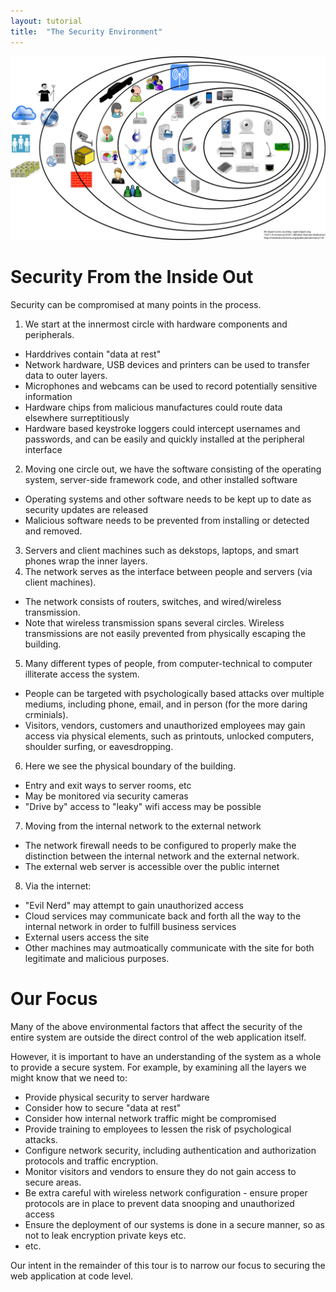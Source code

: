 ```yaml
---
layout: tutorial
title:  "The Security Environment"
---
```


[![Security Environment](../images/SecurityEnvironment.svg)](../images/SecurityEnvironment.svg)

# Security From the Inside Out

Security can be compromised at many points in the process.

1. We start at the innermost circle with hardware components and peripherals.
  * Harddrives contain "data at rest"
  * Network hardware, USB devices and printers can be used to transfer data to outer layers.
  * Microphones and webcams can be used to record potentially sensitive information
  * Hardware chips from malicious manufactures could route data elsewhere surreptitiously
  * Hardware based keystroke loggers could intercept usernames and passwords, and can be easily and quickly installed at the peripheral interface
2. Moving one circle out, we have the software consisting of the operating system, server-side framework code, and other installed software
  * Operating systems and other software needs to be kept up to date as security updates are released
  * Malicious software needs to be prevented from installing or detected and removed.
3. Servers and client machines such as dekstops, laptops, and smart phones wrap the inner layers.
4. The network serves as the interface between people and servers (via client machines).
  * The network consists of routers, switches, and wired/wireless transmission.
  * Note that wireless transmission spans several circles.  Wireless transmissions are not easily prevented from physically escaping the building.
5. Many different types of people, from computer-technical to computer illiterate access the system.
  * People can be targeted with psychologically based attacks over multiple mediums, including phone, email, and in person (for the more daring crminials).
  * Visitors, vendors, customers and unauthorized employees may gain access via physical elements, such as printouts, unlocked computers, shoulder surfing, or eavesdropping.
6. Here we see the physical boundary of the building.
  * Entry and exit ways to server rooms, etc 
  * May be monitored via security cameras
  * "Drive by" access to "leaky" wifi access may be possible
7. Moving from the internal network to the external network
  * The network firewall needs to be configured to properly make the distinction between the internal network and the external network.
  * The external web server is accessible over the public internet
8. Via the internet:
  * "Evil Nerd" may attempt to gain unauthorized access
  * Cloud services may communicate back and forth all the way to the internal network in order to fulfill business services
  * External users access the site
  * Other machines may autmoatically communicate with the site for both legitimate and malicious purposes.

# Our Focus
Many of the above environmental factors that affect the security of the entire system are outside the direct control of the web application itself.

However, it is important to have an understanding of the system as a whole to provide a secure system.  For example, by examining all the layers we might know that we need to:
 * Provide physical security to server hardware
 * Consider how to secure "data at rest"
 * Consider how internal network traffic might be compromised
 * Provide training to employees to lessen the risk of psychological attacks.
 * Configure network security, including authentication and authorization protocols and traffic encryption.
 * Monitor visitors and vendors to ensure they do not gain access to secure areas.
 * Be extra careful with wireless network configuration - ensure proper protocols are in place to prevent data snooping and unauthorized access
 * Ensure the deployment of our systems is done in a secure manner, so as not to leak encryption private keys etc.
 * etc.

Our intent in the remainder of this tour is to narrow our focus to securing the web application at code level.